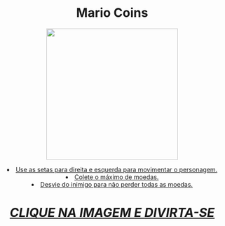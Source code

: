 #  <h1 align="center"> Mario Coins  </h1>
<p align="center">
<a href="https://scratch.mit.edu/projects/778543328/#"> <img src="https://www.pngitem.com/pimgs/m/278-2780845_transparent-mario-coin-png-mario-with-coins-png.png" height="300" width"300"/>
<li align="center"> Use as setas para direita e esquerda para movimentar o personagem. </li>
<li align="center"> Colete o máximo de moedas. </li>
<li align="center"> Desvie do inimigo para não perder todas as moedas. </li>
<h1 align="center"> <b><i> CLIQUE NA IMAGEM E DIVIRTA-SE </b> </i> </h1>


